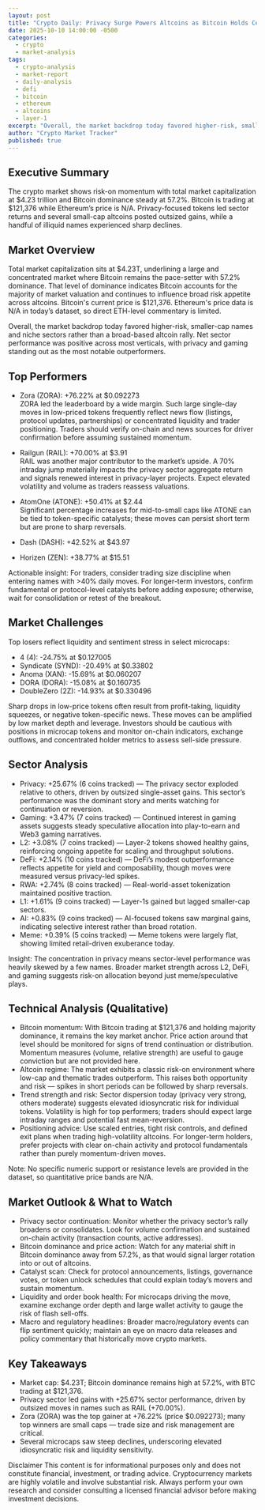 ```yaml
---
layout: post
title: "Crypto Daily: Privacy Surge Powers Altcoins as Bitcoin Holds Center Stage"
date: 2025-10-10 14:00:00 -0500
categories:
  - crypto
  - market-analysis
tags:
  - crypto-analysis
  - market-report
  - daily-analysis
  - defi
  - bitcoin
  - ethereum
  - altcoins
  - layer-1
excerpt: "Overall, the market backdrop today favored higher-risk, smaller-cap names and niche sectors rather than a broad-based altcoin rally. Net sector performance was ..."
author: "Crypto Market Tracker"
published: true
---
```


## Executive Summary
The crypto market shows risk-on momentum with total market capitalization at $4.23 trillion and Bitcoin dominance steady at 57.2%. Bitcoin is trading at $121,376 while Ethereum’s price is N/A. Privacy-focused tokens led sector returns and several small-cap altcoins posted outsized gains, while a handful of illiquid names experienced sharp declines.

## Market Overview
Total market capitalization sits at $4.23T, underlining a large and concentrated market where Bitcoin remains the pace-setter with 57.2% dominance. That level of dominance indicates Bitcoin accounts for the majority of market valuation and continues to influence broad risk appetite across altcoins. Bitcoin's current price is $121,376. Ethereum's price data is N/A in today’s dataset, so direct ETH-level commentary is limited.

Overall, the market backdrop today favored higher-risk, smaller-cap names and niche sectors rather than a broad-based altcoin rally. Net sector performance was positive across most verticals, with privacy and gaming standing out as the most notable outperformers.

## Top Performers
- Zora (ZORA): +76.22% at $0.092273  
  ZORA led the leaderboard by a wide margin. Such large single-day moves in low-priced tokens frequently reflect news flow (listings, protocol updates, partnerships) or concentrated liquidity and trader positioning. Traders should verify on-chain and news sources for driver confirmation before assuming sustained momentum.

- Railgun (RAIL): +70.00% at $3.91  
  RAIL was another major contributor to the market’s upside. A 70% intraday jump materially impacts the privacy sector aggregate return and signals renewed interest in privacy-layer projects. Expect elevated volatility and volume as traders reassess valuations.

- AtomOne (ATONE): +50.41% at $2.44  
  Significant percentage increases for mid-to-small caps like ATONE can be tied to token-specific catalysts; these moves can persist short term but are prone to sharp reversals.

- Dash (DASH): +42.52% at $43.97  
- Horizen (ZEN): +38.77% at $15.51

Actionable insight: For traders, consider trading size discipline when entering names with >40% daily moves. For longer-term investors, confirm fundamental or protocol-level catalysts before adding exposure; otherwise, wait for consolidation or retest of the breakout.

## Market Challenges
Top losers reflect liquidity and sentiment stress in select microcaps:
- 4 (4): -24.75% at $0.127005  
- Syndicate (SYND): -20.49% at $0.33802  
- Anoma (XAN): -15.69% at $0.060207  
- DORA (DORA): -15.08% at $0.160735  
- DoubleZero (2Z): -14.93% at $0.330496

Sharp drops in low-price tokens often result from profit-taking, liquidity squeezes, or negative token-specific news. These moves can be amplified by low market depth and leverage. Investors should be cautious with positions in microcap tokens and monitor on-chain indicators, exchange outflows, and concentrated holder metrics to assess sell-side pressure.

## Sector Analysis
- Privacy: +25.67% (6 coins tracked) — The privacy sector exploded relative to others, driven by outsized single-asset gains. This sector’s performance was the dominant story and merits watching for continuation or reversion.
- Gaming: +3.47% (7 coins tracked) — Continued interest in gaming assets suggests steady speculative allocation into play-to-earn and Web3 gaming narratives.
- L2: +3.08% (7 coins tracked) — Layer-2 tokens showed healthy gains, reinforcing ongoing appetite for scaling and throughput solutions.
- DeFi: +2.14% (10 coins tracked) — DeFi’s modest outperformance reflects appetite for yield and composability, though moves were measured versus privacy-led spikes.
- RWA: +2.74% (8 coins tracked) — Real-world-asset tokenization maintained positive traction.
- L1: +1.61% (9 coins tracked) — Layer-1s gained but lagged smaller-cap sectors.
- AI: +0.83% (9 coins tracked) — AI-focused tokens saw marginal gains, indicating selective interest rather than broad rotation.
- Meme: +0.39% (5 coins tracked) — Meme tokens were largely flat, showing limited retail-driven exuberance today.

Insight: The concentration in privacy means sector-level performance was heavily skewed by a few names. Broader market strength across L2, DeFi, and gaming suggests risk-on allocation beyond just meme/speculative plays.

## Technical Analysis (Qualitative)
- Bitcoin momentum: With Bitcoin trading at $121,376 and holding majority dominance, it remains the key market anchor. Price action around that level should be monitored for signs of trend continuation or distribution. Momentum measures (volume, relative strength) are useful to gauge conviction but are not provided here.
- Altcoin regime: The market exhibits a classic risk-on environment where low-cap and thematic trades outperform. This raises both opportunity and risk — spikes in short periods can be followed by sharp reversals.
- Trend strength and risk: Sector dispersion today (privacy very strong, others moderate) suggests elevated idiosyncratic risk for individual tokens. Volatility is high for top performers; traders should expect large intraday ranges and potential fast mean-reversion.
- Positioning advice: Use scaled entries, tight risk controls, and defined exit plans when trading high-volatility altcoins. For longer-term holders, prefer projects with clear on-chain activity and protocol fundamentals rather than purely momentum-driven moves.

Note: No specific numeric support or resistance levels are provided in the dataset, so quantitative price bands are N/A.

## Market Outlook & What to Watch
- Privacy sector continuation: Monitor whether the privacy sector’s rally broadens or consolidates. Look for volume confirmation and sustained on-chain activity (transaction counts, active addresses).
- Bitcoin dominance and price action: Watch for any material shift in Bitcoin dominance away from 57.2%, as that would signal larger rotation into or out of altcoins.
- Catalyst scan: Check for protocol announcements, listings, governance votes, or token unlock schedules that could explain today’s movers and sustain momentum.
- Liquidity and order book health: For microcaps driving the move, examine exchange order depth and large wallet activity to gauge the risk of flash sell-offs.
- Macro and regulatory headlines: Broader macro/regulatory events can flip sentiment quickly; maintain an eye on macro data releases and policy commentary that historically move crypto markets.

## Key Takeaways
- Market cap: $4.23T; Bitcoin dominance remains high at 57.2%, with BTC trading at $121,376.
- Privacy sector led gains with +25.67% sector performance, driven by outsized moves in names such as RAIL (+70.00%).
- Zora (ZORA) was the top gainer at +76.22% (price $0.092273); many top winners are small caps — trade size and risk management are critical.
- Several microcaps saw steep declines, underscoring elevated idiosyncratic risk and liquidity sensitivity.

Disclaimer
This content is for informational purposes only and does not constitute financial, investment, or trading advice. Cryptocurrency markets are highly volatile and involve substantial risk. Always perform your own research and consider consulting a licensed financial advisor before making investment decisions.